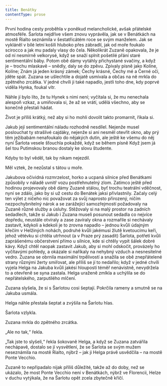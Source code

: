 ```yaml
---
title: Benátky
contentType: prose
---
```


První hodina cesty proběhla v poněkud melancholické, avšak přátelské atmosféře. Šarlota nejdříve všem znovu vyprávěla, jak se v Benátkách na mostě Rialto seznámila v šestatřicátém roce se svým manželem. Jak se vykláněl v bílé letní košili hluboko přes zábradlí, jak od moře foukalo scirocco a jak mu padaly vlasy do čela. Několikrát Zuzaně opakovala, že je od ní nesmírně velkorysé, když se snaží splnit pošetilé přání staré sentimentální báby. Potom obě dámy vytáhly přichystané svačiny, a když je – trochu mlaskavě – snědly, daly se do zpěvu. Zpívaly písně jako Kolíne, Kolíne; Znám já jeden krásný zámek; Čechy krásné, Čechy mé a Černé oči, jděte spát. Zuzana se ušlechtile a dojatě usmívala a občas na ně mrkla do zpětného zrcátka. V jedné chvíli ji také napadlo, jestli toho dne, kdy poprvé viděla Hynka, foukal vítr.

Náhle jí bylo líto, že tu Hynek s nimi není; vyčítala si, že mu nenechala alespoň vzkaz, a umiňovala si, že až se vrátí, udělá všechno, aby se konečně přestali hádat.

Život je příliš krátký, než aby si ho mohli dovolit takto promarnit, říkala si.

Jakub její sentimentální náladu rozhodně nesdílel. Nejenže musel poslouchat ty strašlivé cajdáky, nejenže si ani nesměl otevřít okno, aby prý těm ježibabám nenafoukalo do nějakých dutin, ale ještě ke všemu do něj nyní Šarlota vesele šťouchla pokaždé, když se během písně Když jsem já šel tou Putimskou branou dostaly ke slovu študente.

Kdyby to byl věděl, tak by nikam nejezdil.

Měl vztek, že nezůstal s tátou u moře.

Jakubova očividná rozmrzelost, horko a ucpaná silnice před Benátkami způsobily v náladě uvnitř vozu postřehnutelný zlom. Zatímco ještě před hodinou projevovaly obě dámy Zuzaně stálou, byť trochu teatrální vděčnost, nyní se zdálo, jako by si už cestu do Benátek jaksi přivlastnily. Začaly celý ten výlet z ničeho nic považovat za svůj naprosto přirozený, ničím nezpochybnitelný nárok a se zarážející samozřejmostí požadovaly na Zuzaně různé služby a úsluhy. Stěžovaly si na malý prostor na zadních sedadlech, takže si Jakub i Zuzana museli posunout sedadla co nejvíce dopředu, neustále otvíraly a zase zavíraly okna a rozmařile si nechávaly zastavit, kdykoli a kdekoli je to zrovna napadlo – jednou kvůli údajným křečím v Helžiných nohách, podruhé kvůli jakémusi žlutě kvetoucímu keři, jehož větévku si chtěla utrhnout (a v Praze prý zasadit) Šarlota, potřetí kvůli zaprášenému občerstvení přímo u silnice, kde si chtěly vypít šálek dobré kávy. Když chtěl naopak zastavit Jakub, aby si mohl odskočit, provázely ho vyčítavými pohledy, a okázale si naříkaly na nehybný vzduch a nesnesitelné vedro. Zuzana se obrnila maximální trpělivostí a snažila se obě znepřátelené strany různými žerty smiřovat, ale příliš se jí to nedařilo; když v jedné chvíli vyjela Helga na Jakuba kvůli jakési hlouposti téměř nenávist­ně, nevydržela to a otevřeně se syna zastala. Helga uraženě zmlkla a uchýlila se do nepřátelského, zarputilého mlčení.

Zuzana slyšela, že si s Šarlotou cosi šeptají. Pokrčila rameny a smutně se na Jakuba usmála.

Helga náhle přestala šeptat a zvýšila na Šarlotu hlas.

Šarlota vzlykla.

Zuzana mrkla do zpětného zrcátka.

„Ale no tak,“ řekla.

„Tak jste to slyšeli,“ řekla šokovaně Helga, a když se Zuzana zatvářila nechápavě, dostalo se jí vysvětlení, že se Šarlota se svým mužem neseznámila na mostě Rialto, nýbrž – jak ji Helga právě usvědčila – na mostě Ponte Vecchio.

Zuzaně to nepřipadalo nijak příliš důležité, takže až do doby, než se ukázalo, že most Ponte Vecchio není v Benátkách, nýbrž ve Florencii, Helze v duchu vytýkala, že na Šarlotu opět zcela zbytečně křičí.
